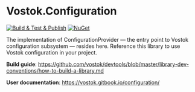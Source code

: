 # Vostok.Configuration

[![Build & Test & Publish](https://github.com/vostok/configuration/actions/workflows/ci.yml/badge.svg)](https://github.com/vostok/configuration/actions/workflows/ci.yml)
[![NuGet](https://img.shields.io/nuget/v/Vostok.Configuration.svg)](https://www.nuget.org/packages/Vostok.Configuration)

The implementation of ConfigurationProvider — the entry point to Vostok configuration subsystem — resides here.
Reference this library to use Vostok configuration in your project.

**Build guide**: https://github.com/vostok/devtools/blob/master/library-dev-conventions/how-to-build-a-library.md

**User documentation**: https://vostok.gitbook.io/configuration/
